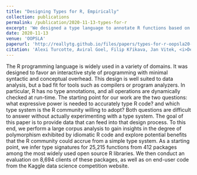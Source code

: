 ```yaml
---
title: "Designing Types for R, Empirically"
collection: publications
permalink: /publication/2020-11-13-types-for-r
excerpt: 'We designed a type language to annotate R functions based on a large-scale corpus analysis of real R code. The design is simple, and useful enough to obviate many checks programmers explicitly write.'
date: 2020-11-13
venue: 'OOPSLA'
paperurl: 'http://reallytg.github.io/files/papers/types-for-r-oopsla20-final.pdf'
citation: 'Alexi Turcotte, Aviral Goel, Filip Křikava, Jan Vitek, <i>Designing Types for R, Empirically</i>, Proceedings of the ACM on Programming Languages (OOPSLA), 2020, Vol. 4, Article 181, pp. 1-25'
---
```


The R programming language is widely used in a variety of domains. It was designed to favor an interactive style of programming with minimal syntactic and conceptual overhead. This design is well suited to data analysis, but a bad fit for tools such as compilers or program analyzers. In particular, R has no type annotations, and all operations are dynamically checked at run-time. The starting point for our work are the two questions: what expressive power is needed to accurately type R code? and which type system is the R community willing to adopt? Both questions are difficult to answer without actually experimenting with a type system. The goal of this paper is to provide data that can feed into that design process. To this end, we perform a large corpus analysis to gain insights in the degree of polymorphism exhibited by idiomatic R code and explore potential benefits that the R community could accrue from a simple type system. As a starting point, we infer type signatures for 25,215 functions from 412 packages among the most widely used open source R libraries. We then conduct an evaluation on 8,694 clients of these packages, as well as on end-user code from the Kaggle data science competition website.